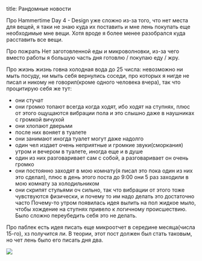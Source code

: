 title: Рандомные новости

Про Hammertime
Day 4 - Design уже сложно из-за того, что нет места для вещей, я таки не знаю куда их поставить и мне лень покупать еще необходимые мне вещи. Хотя вроде я более менее разобрался куда расставить все вещи.

Про пожрать
Нет заготовленной еды и микроволновки, из-за чего вместо работы я большую часть дня готовлю / покупаю еду / жру.

Про жизнь
жизнь говна
холодная вода до 25 числа: невозможно ни мыть посуду, ни мыть себя
вернулись соседи, про которых я нигде не писал и никому не говорил(кроме одного человека вчера), так что процитирую себя же тут:
- они стучат
- они громко топают всегда когда ходят, ибо ходят на ступнях, плюс от этого ощущаются вибрации пола и это слышно даже в наушниках с громкой вичухой
- они хлопают дверьми
- после них воняет в туалете
- они занимают иногда туалет могут даже надолго
- один чел издает очень неприятные и громкие звуки(сморкания) утром и вечером в туалете, иногда еще и в душе
- один из них разговаривает сам с собой, а разговаривает он очень громко
- они постоянно заходят в мою комнату(я писал это пока один из них это сделал), плюс в день этого поста до 9:00 они 5 раз заходили в мою комнату за холодильником
- они скрипят стульями оч сильно, так что вибрации от этого тоже чувствуются физически, и почему то им надо делать это достаточно часто
Почему-то утром появилась идея вылить на пол жидкое мыло, чтобы хождение на ступнях привело к логичному происшествию. Было сложно переубедить себя это не делать.

Про паблек
есть идея писать еще микроотчет в середине месяца(числа 15-го), хз получится ли. В теории, этот пост должен был стать таковым, но чет лень было его писать дня два.

![](/static/img/zGgmgkkcQl0.jpg)
